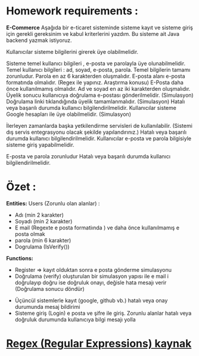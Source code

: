 # Homework requirements :
**E-Commerce**
Aşağıda bir e-ticaret sisteminde sisteme kayıt ve sisteme giriş için gerekli gereksinim ve kabul kriterlerini yazdım. Bu sisteme ait Java backend yazmak istiyoruz.

Kullanıcılar sisteme bilgilerini girerek üye olabilmelidir.

Sisteme temel kullanıcı bilgileri , e-posta ve parolayla üye olunabilmelidir. Temel kullanıcı bilgileri : ad, soyad, e-posta, parola. Temel bilgilerin tamamı zorunludur.
Parola en az 6 karakterden oluşmalıdır.
E-posta alanı e-posta formatında olmalıdır. (Regex ile yapınız. Araştırma konusu)
E-Posta daha önce kullanılmamış olmalıdır.
Ad ve soyad en az iki karakterden oluşmalıdır.
Üyelik sonucu kullanıcıya doğrulama e-postası gönderilmelidir. (Simulasyon)
Doğrulama linki tıklandığında üyelik tamamlanmalıdır. (Simulasyon)
Hatalı veya başarılı durumda kullanıcı bilgilendirilmelidir.
Kullanıcılar sisteme Google hesapları ile üye olabilmelidir. (Simulasyon)

İlerleyen zamanlarda başka yetkilendirme servisleri de kullanılabilir. (Sistemi dış servis entegrasyonu olacak şekilde yapılandırınız.)
Hatalı veya başarılı durumda kullanıcı bilgilendirilmelidir.
Kullanıcılar e-posta ve parola bilgisiyle sisteme giriş yapabilmelidir.

E-posta ve parola zorunludur
Hatalı veya başarılı durumda kullanıcı bilgilendirilmelidir.

# Özet :
**Entities:**
Users (Zorunlu olan alanlar) :

- Adı (min 2 karakter)
- Soyadı (min 2 karakter)
- E mail (Regexte e posta formatiında ) ve daha önce   kullanılmamış e posta olmak
- parola (min 6 karakter)
- Dogrulama (IsVerify())

**Functions:**

- Register => kayıt olduktan sonra e posta gönderme simulasyonu
- Doğrulama (verify) oluşturulan bir simulasyon yapısı ile e mail i doğrulayıp doğru ise doğruluk onayı, değisle hata mesajı verir (Doğrulama sonucu döndür)

* Üçüncül sistemlerle kayıt (google, github vb.) hatalı veya onay durumunda mesaj bildirimi
* Sisteme giriş (Login) e posta ve şifre ile giriş. Zorunlu alanlar hatalı veya doğruluk durumunda kullanıcıya bilgi mesajı yolla

# **[Regex (Regular Expressions) kaynak](https://ceaksan.com/tr/regex-regular-expressions-nedir)**